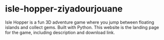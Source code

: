 # isle-hopper-ziyadourjouane
Isle Hopper is a fun 3D adventure game where you jump between floating islands and collect gems. Built with Python. This website is the landing page for the game, including description and download link.
